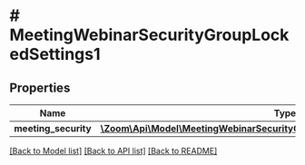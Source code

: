 # # MeetingWebinarSecurityGroupLockedSettings1

## Properties

Name | Type | Description | Notes
------------ | ------------- | ------------- | -------------
**meeting_security** | [**\Zoom\Api\Model\MeetingWebinarSecurityGroupLockedSettings1MeetingSecurity**](MeetingWebinarSecurityGroupLockedSettings1MeetingSecurity.md) |  | [optional]

[[Back to Model list]](../../README.md#models) [[Back to API list]](../../README.md#endpoints) [[Back to README]](../../README.md)

